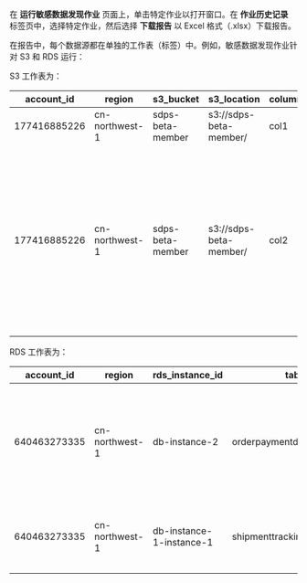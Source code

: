 在 **运行敏感数据发现作业** 页面上，单击特定作业以打开窗口。在 **作业历史记录** 标签页中，选择特定作业，然后选择 **下载报告** 以 Excel 格式（.xlsx）下载报告。

在报告中，每个数据源都在单独的工作表（标签）中。例如，敏感数据发现作业针对 S3 和 RDS 运行：

S3 工作表为：

| account_id | region | s3_bucket | s3_location | column_name | identifiers | sample_data |
| --- | --- | --- | --- | --- | --- | --- |
| 177416885226 | cn-northwest-1 | sdps-beta-member | s3://sdps-beta-member/ | col1 | [{identifier=CHINESE-NAME, score=0.6680557137733704}] | [cn_****, 魏**, 梁*, , , , 尹**, 汉*, , 鲁**] |
| 177416885226 | cn-northwest-1 | sdps-beta-member | s3://sdps-beta-member/ | col2 | [{identifier=ADDRESS, score=0.6929563446207209}] | [cn_*******, , 海南省省直辖县***************, 湖北省武汉市************, , 贵州省六盘***********, 湖北省随州市************, 上海市市辖区嘉***************, 山西省忻州**********, 贵州省铜仁市***********] |

RDS 工作表为：

| account_id | region | rds_instance_id | table_name | column_name | identifiers | sample_data |
| --- | --- | --- | --- | --- | --- | --- |
| 640463273335 | cn-northwest-1 | db-instance-2 | orderpaymentdb_orderpaymenttable | cn_bank_card | [{identifier=BANK-CARD-NUMBER, score=0.5269872423945045}] | [62426***********, 62061***********, 627582************, 625612***********, 624299************, 3462*********, 627119************, 426927***********, 620930************, 62385***********] |
| 640463273335 | cn-northwest-1 | db-instance-1-instance-1 | shipmenttrackingdb_shipmenttable | cn_car_license | [{identifier=ADDRESS, score=0.10789832248611221}, {identifier=NUMBER-PLATE, score=1.0}] | [津JE****, 琼WM****, 豫RU****, 藏GK****, 黑YR****, 沪VK****, 京R7****, 晋D3****, 苏T *****, 渝C1****] |